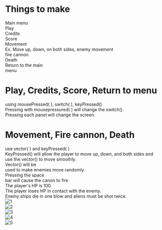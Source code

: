 # Things to make  
Main menu  
Play  
Credits  
Score  
Movement  
Ex. Move up, down, on both
sides, enemy movement  
fire cannon  
Death  
Return to the main  
menu  
# Play, Credits, Score, Return to menu  
using mousePressed( ), switch( ), keyPressed()  
Pressing with mousepressured( ) will change the switch().  
Pressing each panel will change the screen.  

# Movement, Fire cannon, Death    
use vector( ) and  keyPressed( )  
KeyPressed() will allow the player to move up, down, and both sides and use the vector() to move smoothly.  
Vector() will be  
used to make enemies move randomly.  
Pressing the space  
bar will cause the canon to fire  
The player's HP is 100.  
The player loses HP in contact with the enemy.    
Enemy ships die in one blow and aliens must be shot twice.  
![1](https://user-images.githubusercontent.com/65111797/86893430-93cb6380-c13c-11ea-82b6-ca9c373b20dc.PNG)  
![2](https://user-images.githubusercontent.com/65111797/86893434-9463fa00-c13c-11ea-840a-a6bc9e63cee1.PNG)  
![3](https://user-images.githubusercontent.com/65111797/86893437-94fc9080-c13c-11ea-97b2-7558541f2341.PNG)  
![4](https://user-images.githubusercontent.com/65111797/86893439-95952700-c13c-11ea-84cb-d5d69b5eafba.PNG)  
![5](https://user-images.githubusercontent.com/65111797/86893442-96c65400-c13c-11ea-9c45-39c46e1225be.PNG)  
